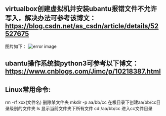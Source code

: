 ## virtualbox创建虚拟机并安装ubantu报错文件不允许写入，解决办法可参考该博文：https://blog.csdn.net/as_csdn/article/details/52527675
图片如下：
![error image](https://github.com/zuka1129/common-commands/blob/master/pictures/%E5%BE%AE%E4%BF%A1%E5%9B%BE%E7%89%87_20191122225338.jpg)


## ubantu操作系统装python3可参考以下博文：https://www.cnblogs.com/Jimc/p/10218387.html

## Linux常用命令:
rm -rf xxx(文件名)  删除某文件夹
mkdir -p aa/bb/cc  在根目录下创建aa/bb/cc目录级别的文件夹
ls 显示当前文件夹下所有文件
cd /aa/bb/cc 进入cc文件目录
